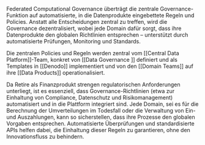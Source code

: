 [](Zentraler%20Datenlayer.md)Federated Computational Governance überträgt die zentrale Governance-Funktion auf automatisierte, in die Datenprodukte eingebettete Regeln und Policies. Anstatt alle Entscheidungen zentral zu treffen, wird die Governance dezentralisiert, wobei jede Domain dafür sorgt, dass ihre Datenprodukte den globalen Richtlinien entsprechen – unterstützt durch automatisierte Prüfungen, Monitoring und Standards.

Die zentralen Policies und Regeln werden zentral vom [[Central Data Platform]]-Team, konkret von [[Data Governance ]] definiert und als Templates in [[Denodo]] implementiert und von den [[Domain Teams]] auf ihre [[Data Products]] operationalisiert.

Da Retire als Finanzprodukt strengen regulatorischen Anforderungen unterliegt, ist es essenziell, dass Governance-Richtlinien (etwa zur Einhaltung von Compliance, Datenschutz und Risikomanagement) automatisiert und in die Plattform integriert sind. Jede Domain, sei es für die Berechnung der Umverteilungen im Todesfall oder die Verwaltung von Ein- und Auszahlungen, kann so sicherstellen, dass ihre Prozesse den globalen Vorgaben entsprechen. Automatisierte Überprüfungen und standardisierte APIs helfen dabei, die Einhaltung dieser Regeln zu garantieren, ohne den Innovationsfluss zu behindern.